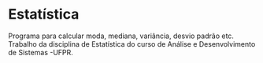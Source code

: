 # Estatística
Programa para calcular moda, mediana, variância, desvio padrão etc.
Trabalho da disciplina de Estatística do curso de Análise e Desenvolvimento de Sistemas -UFPR. 
